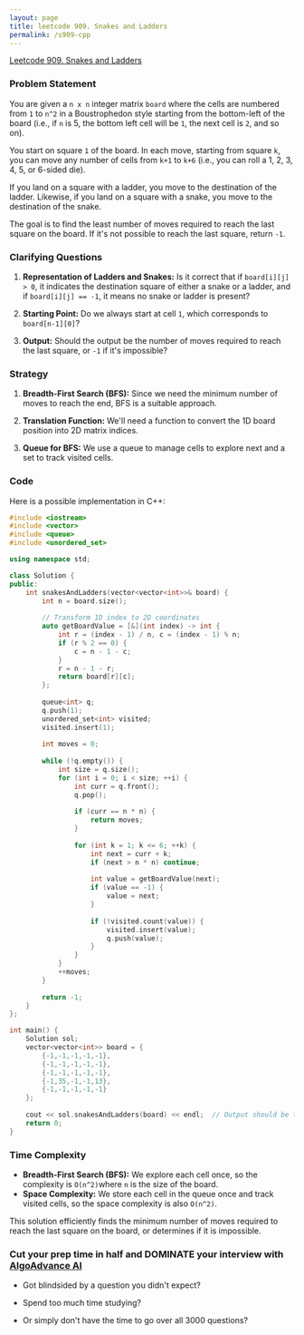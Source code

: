 ```yaml
---
layout: page
title: leetcode 909. Snakes and Ladders
permalink: /s909-cpp
---
```

[Leetcode 909. Snakes and Ladders](https://algoadvance.github.io/algoadvance/l909)
### Problem Statement

You are given a `n x n` integer matrix `board` where the cells are numbered from `1` to `n^2` in a Boustrophedon style starting from the bottom-left of the board (i.e., if `n` is 5, the bottom left cell will be `1`, the next cell is `2`, and so on).

You start on square `1` of the board. In each move, starting from square `k`, you can move any number of cells from `k+1` to `k+6` (i.e., you can roll a 1, 2, 3, 4, 5, or 6-sided die). 

If you land on a square with a ladder, you move to the destination of the ladder. Likewise, if you land on a square with a snake, you move to the destination of the snake.

The goal is to find the least number of moves required to reach the last square on the board. If it's not possible to reach the last square, return `-1`.

### Clarifying Questions

1. **Representation of Ladders and Snakes:** Is it correct that if `board[i][j] > 0`, it indicates the destination square of either a snake or a ladder, and if `board[i][j] == -1`, it means no snake or ladder is present?
   
2. **Starting Point:** Do we always start at cell `1`, which corresponds to `board[n-1][0]`?
   
3. **Output:** Should the output be the number of moves required to reach the last square, or `-1` if it's impossible?

### Strategy

1. **Breadth-First Search (BFS):** Since we need the minimum number of moves to reach the end, BFS is a suitable approach.
   
2. **Translation Function:** We'll need a function to convert the 1D board position into 2D matrix indices.

3. **Queue for BFS:** We use a queue to manage cells to explore next and a set to track visited cells.

### Code

Here is a possible implementation in C++:

```cpp
#include <iostream>
#include <vector>
#include <queue>
#include <unordered_set>

using namespace std;

class Solution {
public:
    int snakesAndLadders(vector<vector<int>>& board) {
        int n = board.size();
        
        // Transform 1D index to 2D coordinates
        auto getBoardValue = [&](int index) -> int {
            int r = (index - 1) / n, c = (index - 1) % n;
            if (r % 2 == 0) {
                c = n - 1 - c;
            }
            r = n - 1 - r;
            return board[r][c];
        };
        
        queue<int> q;
        q.push(1);
        unordered_set<int> visited;
        visited.insert(1);
        
        int moves = 0;
        
        while (!q.empty()) {
            int size = q.size();
            for (int i = 0; i < size; ++i) {
                int curr = q.front();
                q.pop();
                
                if (curr == n * n) {
                    return moves;
                }
                
                for (int k = 1; k <= 6; ++k) {
                    int next = curr + k;
                    if (next > n * n) continue;
                    
                    int value = getBoardValue(next);
                    if (value == -1) {
                        value = next;
                    }
                    
                    if (!visited.count(value)) {
                        visited.insert(value);
                        q.push(value);
                    }
                }
            }
            ++moves;
        }
        
        return -1;
    }
};

int main() {
    Solution sol;
    vector<vector<int>> board = {
        {-1,-1,-1,-1,-1},
        {-1,-1,-1,-1,-1},
        {-1,-1,-1,-1,-1},
        {-1,35,-1,-1,13},
        {-1,-1,-1,-1,-1}
    };
    
    cout << sol.snakesAndLadders(board) << endl;  // Output should be the least number of moves
    return 0;
}
```

### Time Complexity

- **Breadth-First Search (BFS):** We explore each cell once, so the complexity is `O(n^2)`where `n` is the size of the board.
- **Space Complexity:** We store each cell in the queue once and track visited cells, so the space complexity is also `O(n^2)`.

This solution efficiently finds the minimum number of moves required to reach the last square on the board, or determines if it is impossible.


### Cut your prep time in half and DOMINATE your interview with [AlgoAdvance AI](https://algoAdvance.com)

- Got blindsided by a question you didn't expect?

- Spend too much time studying?

- Or simply don't have the time to go over all 3000 questions?

